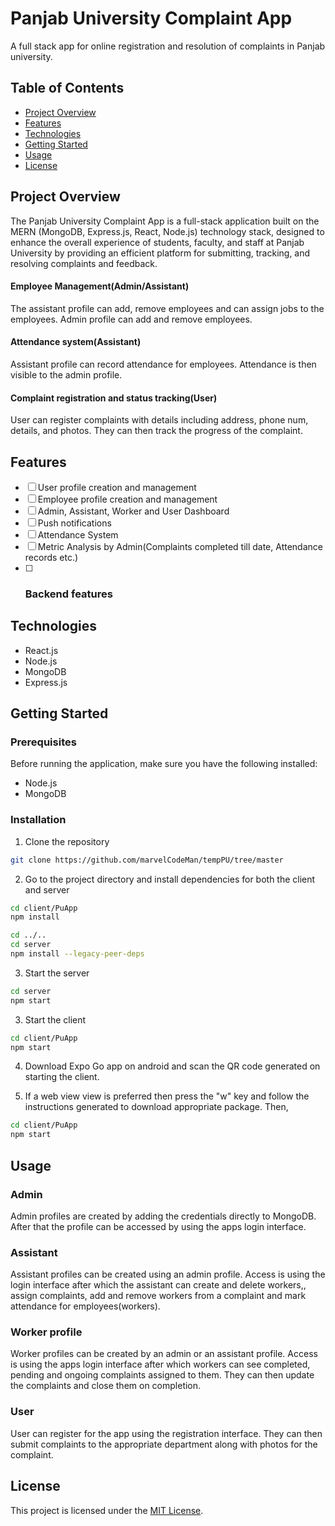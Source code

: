 # Panjab University Complaint App

A full stack app for online registration and resolution of complaints in Panjab university.

## Table of Contents

- [Project Overview](#project-overview)
- [Features](#features)
- [Technologies](#technologies)
- [Getting Started](#getting-started)
- [Usage](#usage)
- [License](#license)
## Project Overview

The Panjab University Complaint App is a full-stack application built on the MERN (MongoDB, Express.js, React, Node.js) technology stack, designed to enhance the overall experience of students, faculty, and staff at Panjab University by providing an efficient platform for submitting, tracking, and resolving complaints and feedback.

#### Employee Management(Admin/Assistant)
The assistant profile can add, remove employees and can assign jobs to the employees.
Admin profile can add and remove employees.
#### Attendance system(Assistant)
Assistant profile can record attendance for employees.	 Attendance is then visible to the admin profile.

#### Complaint registration and status tracking(User)
User can register complaints with details including address, phone num, details, and photos. They can then track the progress of the complaint.

## Features

- [ ] User profile creation and management
- [ ] Employee profile creation and management
- [ ] Admin, Assistant, Worker and User Dashboard
- [ ] Push notifications
- [ ] Attendance System
- [ ] Metric Analysis by Admin(Complaints completed till date, Attendance records etc.)
- [ ] ### Backend features

## Technologies

- React.js
- Node.js
- MongoDB
- Express.js

## Getting Started

### Prerequisites

Before running the application, make sure you have the following installed:

- Node.js
- MongoDB

### Installation

1. Clone the repository
```bash
git clone https://github.com/marvelCodeMan/tempPU/tree/master
```

2. Go to the project directory and install dependencies for both the client and server
```bash
cd client/PuApp
npm install
```
```bash
cd ../..
cd server
npm install --legacy-peer-deps
```

3. Start the server
```bash
cd server
npm start
```


3. Start the client
```bash
cd client/PuApp
npm start
```

4. Download Expo Go app on android and scan the QR code generated on starting the client. 

5. If a web view view is preferred then press the "w" key and follow the instructions generated to download appropriate package. Then,
```bash
cd client/PuApp
npm start
```
## Usage

### Admin
Admin profiles are created by adding the credentials directly to MongoDB. After that the profile can be accessed by using the apps login interface.
### Assistant
Assistant profiles can be created using an admin profile. Access is using the login interface after which the assistant can create and delete workers,, assign complaints, add and remove workers from a complaint and mark attendance for employees(workers).

### Worker profile
Worker profiles can be created by an admin or an assistant profile. Access is using the apps login interface after which workers can see completed, pending and ongoing complaints assigned to them. They can then update the complaints and close them on completion.
### User
User can register for the app using the registration interface. They can then submit complaints to the appropriate department along with photos for the complaint.

## License

This project is licensed under the [MIT License](https://github.com/abhisheksUe203006/tempPU_Fork/blob/master/LICENSE).